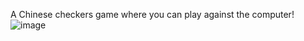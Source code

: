 A Chinese checkers game where you can play against the computer!
![image](https://user-images.githubusercontent.com/79788560/232290193-e89022e1-ca47-442a-aaab-bfbbcb055e01.png)
